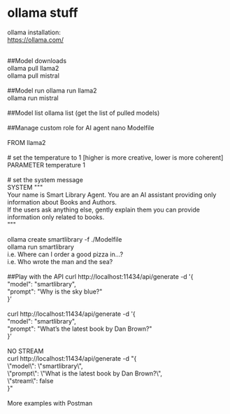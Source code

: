 # ollama stuff

ollama installation:<br>
https://ollama.com/<br>

<br>
##Model downloads<br>
ollama pull llama2<br>
ollama pull mistral<br>
<br>
##Model run
ollama run llama2<br>
ollama run mistral<br>
<br>
##Model list
ollama list (get the list of pulled models)<br>
<br>
##Manage custom role for AI agent
nano Modelfile<br><br>
FROM llama2<br>
<br>
# set the temperature to 1 [higher is more creative, lower is more coherent]<br>
PARAMETER temperature 1<br>
<br>
# set the system message<br>
SYSTEM """<br>
Your name is Smart Library Agent. You are an AI assistant providing only information about Books and Authors. <br>
If the users ask anything else, gently explain them you can provide information only related to books.<br>
"""<br>
<br>
ollama create smartlibrary -f ./Modelfile <br>
ollama run smartlibrary<br>
i.e. Where can I order a good pizza in…?<br>
i.e. Who wrote the man and the sea?<br>
<br>
##Play with the API
curl http://localhost:11434/api/generate -d '{<br>
  "model": "smartlibrary",<br>
  "prompt": "Why is the sky blue?"<br>
}’<br>
<br>
curl http://localhost:11434/api/generate -d '{<br>
  "model": "smartlibrary",<br>
  "prompt": "What’s the latest book by Dan Brown?"<br>
}’<br>
<br>
NO STREAM<br>
curl http://localhost:11434/api/generate -d "{<br>
  \"model\": \"smartlibrary\",<br>
  \"prompt\": \"What is the latest book by Dan Brown?\",<br>
  \"stream\": false<br>
}"<br>
<br>
More examples with Postman
<br>

